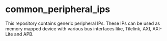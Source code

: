 # common_peripheral_ips
This repository contains generic peripheral IPs. These IPs can be used as memory mapped device with various bus interfaces like, Tilelink, AXI, AXI-Lite and APB.
